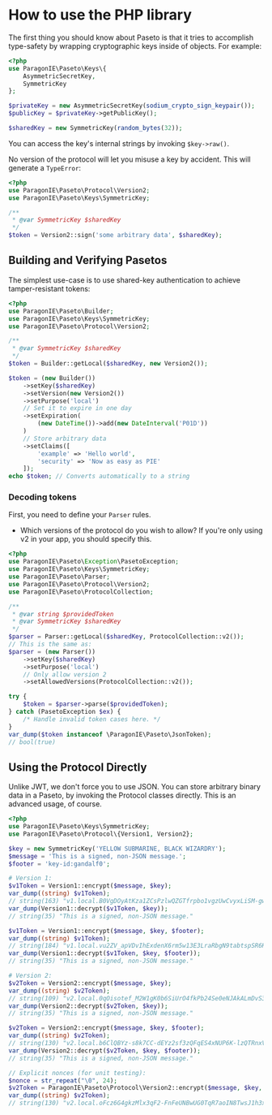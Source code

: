 # How to use the PHP library

The first thing you should know about Paseto is that it tries to accomplish
type-safety by wrapping cryptographic keys inside of objects. For example:

```php
<?php
use ParagonIE\Paseto\Keys\{
    AsymmetricSecretKey,
    SymmetricKey    
};

$privateKey = new AsymmetricSecretKey(sodium_crypto_sign_keypair());
$publicKey = $privateKey->getPublicKey();

$sharedKey = new SymmetricKey(random_bytes(32));
```

You can access the key's internal strings by invoking `$key->raw()`. 

No version of the protocol will let you misuse a key by accident.
This will generate a `TypeError`:

```php
<?php
use ParagonIE\Paseto\Protocol\Version2;
use ParagonIE\Paseto\Keys\SymmetricKey;

/**
 * @var SymmetricKey $sharedKey
 */
$token = Version2::sign('some arbitrary data', $sharedKey);
```

## Building and Verifying Pasetos

The simplest use-case is to use shared-key authentication
to achieve tamper-resistant tokens:

```php
<?php
use ParagonIE\Paseto\Builder;
use ParagonIE\Paseto\Keys\SymmetricKey;
use ParagonIE\Paseto\Protocol\Version2;

/**
 * @var SymmetricKey $sharedKey
 */
$token = Builder::getLocal($sharedKey, new Version2());

$token = (new Builder())
    ->setKey($sharedKey)
    ->setVersion(new Version2())
    ->setPurpose('local')
    // Set it to expire in one day
    ->setExpiration(
        (new DateTime())->add(new DateInterval('P01D'))
    )
    // Store arbitrary data
    ->setClaims([
        'example' => 'Hello world',
        'security' => 'Now as easy as PIE'
    ]);
echo $token; // Converts automatically to a string
```

### Decoding tokens

First, you need to define your `Parser` rules.

* Which versions of the protocol do you wish to allow? If you're only
  using v2 in your app, you should specify this.

```php
<?php
use ParagonIE\Paseto\Exception\PasetoException;
use ParagonIE\Paseto\Keys\SymmetricKey;
use ParagonIE\Paseto\Parser;
use ParagonIE\Paseto\Protocol\Version2;
use ParagonIE\Paseto\ProtocolCollection;

/**
 * @var string $providedToken
 * @var SymmetricKey $sharedKey
 */
$parser = Parser::getLocal($sharedKey, ProtocolCollection::v2());
// This is the same as:
$parser = (new Parser())
    ->setKey($sharedKey)
    ->setPurpose('local')
    // Only allow version 2
    ->setAllowedVersions(ProtocolCollection::v2());

try {
    $token = $parser->parse($providedToken);
} catch (PasetoException $ex) {
    /* Handle invalid token cases here. */
}
var_dump($token instanceof \ParagonIE\Paseto\JsonToken);
// bool(true)
```

## Using the Protocol Directly

Unlike JWT, we don't force you to use JSON. You can store arbitrary binary
data in a Paseto, by invoking the Protocol classes directly. This is an advanced
usage, of course.

```php
<?php
use ParagonIE\Paseto\Keys\SymmetricKey;
use ParagonIE\Paseto\Protocol\{Version1, Version2};

$key = new SymmetricKey('YELLOW SUBMARINE, BLACK WIZARDRY');
$message = 'This is a signed, non-JSON message.';
$footer = 'key-id:gandalf0';

# Version 1:
$v1Token = Version1::encrypt($message, $key);
var_dump((string) $v1Token);
// string(163) "v1.local.B0VgDOyAtKza1ZCsPzlwQZGTfrpbo1vgzUwCvyxLiSM-gw3TC_KtMqX8woy8BuuE9-pRQNmnTGAru5OmVLzPDnDBHXbd8Sz5rssiTz5TZKLqSyYHsgBzfc53PqsTxLvw09QAy5KBSpKErPX_EfF0Od6-Ig"
var_dump(Version1::decrypt($v1Token, $key));
// string(35) "This is a signed, non-JSON message."

$v1Token = Version1::encrypt($message, $key, $footer);
var_dump((string) $v1Token);
// string(184) "v1.local.vu2ZV_apVDvIhExdenX6rm5w13E3LraRbgN9tabtspSR6KQQt5XdGY5Hho64VRj6Pa6gd-5w5XwmRZbnrxfSVYyvXrVfyDJC7pqQDgae8-MHDg5rZul7kFiH6ExXWx-1hJupWSkRnfQy168PzwS14xiTgw.a2V5LWlkOmdhbmRhbGYw"
var_dump(Version1::decrypt($v1Token, $key, $footer));
// string(35) "This is a signed, non-JSON message."

# Version 2:
$v2Token = Version2::encrypt($message, $key);
var_dump((string) $v2Token);
// string(109) "v2.local.0qOisotef_M2W1gK0b6SiUrO4fkPb24Se0eNJAkALmDvS3IlVu-72birx07hIqU4MYtrCrTJTTElYaWxOyz5Wx8wXh8cQUOF6wOo"
var_dump(Version2::decrypt($v2Token, $key));
// string(35) "This is a signed, non-JSON message."

$v2Token = Version2::encrypt($message, $key, $footer);
var_dump((string) $v2Token);
// string(130) "v2.local.b6ClQBYz-s8k7CC-dEYz2sf3zQFqES4xNUP6K-lzQTRnxVlZFxNnT5I6ouSwYe1d-t9OTnjM9d46MEt__GJvHbNO1wwIfnf1Ear-.a2V5LWlkOmdhbmRhbGYw"
var_dump(Version2::decrypt($v2Token, $key, $footer));
// string(35) "This is a signed, non-JSON message."

// Explicit nonces (for unit testing):
$nonce = str_repeat("\0", 24);
$v2Token = ParagonIE\Paseto\Protocol\Version2::encrypt($message, $key, $footer, $nonce);
var_dump((string) $v2Token);
// string(130) "v2.local.oFcz6G4gkzMlx3qF2-FnFeUNBwUG0TqR7aoIN8TwsJ1h3xSBKEBsKomYhDsEXHuB3_rVUpzXR45KtDvAzAMPmxZdrWU3SCO9kO_M.a2V5LWlkOmdhbmRhbGYw"
```
